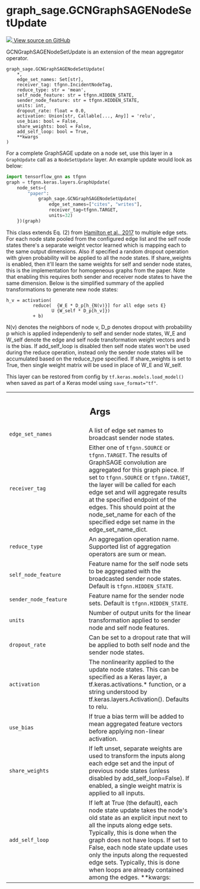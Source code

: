 # graph_sage.GCNGraphSAGENodeSetUpdate

<!-- Insert buttons and diff -->

<a target="_blank" href="https://github.com/tensorflow/gnn/tree/master/tensorflow_gnn/models/graph_sage/layers.py#L262-L481">
<img src="https://www.tensorflow.org/images/GitHub-Mark-32px.png" /> View source
on GitHub </a>

GCNGraphSAGENodeSetUpdate is an extension of the mean aggregator operator.

<pre class="devsite-click-to-copy prettyprint lang-py tfo-signature-link">
<code>graph_sage.GCNGraphSAGENodeSetUpdate(
    *,
    edge_set_names: Set[str],
    receiver_tag: tfgnn.IncidentNodeTag,
    reduce_type: str = &#x27;mean&#x27;,
    self_node_feature: str = tfgnn.HIDDEN_STATE,
    sender_node_feature: str = tfgnn.HIDDEN_STATE,
    units: int,
    dropout_rate: float = 0.0,
    activation: Union[str, Callable[..., Any]] = &#x27;relu&#x27;,
    use_bias: bool = False,
    share_weights: bool = False,
    add_self_loop: bool = True,
    **kwargs
)
</code></pre>

<!-- Placeholder for "Used in" -->

For a complete GraphSAGE update on a node set, use this layer in a `GraphUpdate`
call as a `NodeSetUpdate` layer. An example update would look as below:

```python
import tensorflow_gnn as tfgnn
graph = tfgnn.keras.layers.GraphUpdate(
    node_sets={
        "paper":
            graph_sage.GCNGraphSAGENodeSetUpdate(
                edge_set_names=["cites", "writes"],
                receiver_tag=tfgnn.TARGET,
                units=32)
    })(graph)
```

This class extends Eq. (2) from
[Hamilton et al., 2017](https://arxiv.org/abs/1706.02216) to multiple edge sets.
For each node state pooled from the configured edge list and the self node
states there's a separate weight vector learned which is mapping each to the
same output dimensions. Also if specified a random dropout operation with given
probability will be applied to all the node states. If share_weights is enabled,
then it'll learn the same weights for self and sender node states, this is the
implementation for homogeneous graphs from the paper. Note that enabling this
requires both sender and receiver node states to have the same dimension. Below
is the simplified summary of the applied transformations to generate new node
states:

```
h_v = activation(
          reduce(  {W_E * D_p[h_{N(v)}] for all edge sets E}
                 U {W_self * D_p[h_v]})
          + b)
```

N(v) denotes the neighbors of node v, D_p denotes dropout with probability p
which is applied independenly to self and sender node states, W_E and W_self
denote the edge and self node transformation weight vectors and b is the bias.
If add_self_loop is disabled then self node states won't be used during the
reduce operation, instead only the sender node states will be accumulated based
on the reduce_type specified. If share_weights is set to True, then single
weight matrix will be used in place of W_E and W_self.

This layer can be restored from config by `tf.keras.models.load_model()` when
saved as part of a Keras model using `save_format="tf"`.

<!-- Tabular view -->

 <table class="responsive fixed orange">
<colgroup><col width="214px"><col></colgroup>
<tr><th colspan="2"><h2 class="add-link">Args</h2></th></tr>

<tr>
<td>
<code>edge_set_names</code><a id="edge_set_names"></a>
</td>
<td>
A list of edge set names to broadcast sender node states.
</td>
</tr><tr>
<td>
<code>receiver_tag</code><a id="receiver_tag"></a>
</td>
<td>
Either one of <code>tfgnn.SOURCE</code> or <code>tfgnn.TARGET</code>. The results
of GraphSAGE convolution are aggregated for this graph piece. If set to
<code>tfgnn.SOURCE</code> or <code>tfgnn.TARGET</code>, the layer will be called for each edge
set and will aggregate results at the specified endpoint of the edges.
This should point at the node_set_name for each of the specified edge
set name in the edge_set_name_dict.
</td>
</tr><tr>
<td>
<code>reduce_type</code><a id="reduce_type"></a>
</td>
<td>
An aggregation operation name. Supported list of aggregation
operators are sum or mean.
</td>
</tr><tr>
<td>
<code>self_node_feature</code><a id="self_node_feature"></a>
</td>
<td>
Feature name for the self node sets to be aggregated
with the broadcasted sender node states. Default is
<code>tfgnn.HIDDEN_STATE</code>.
</td>
</tr><tr>
<td>
<code>sender_node_feature</code><a id="sender_node_feature"></a>
</td>
<td>
Feature name for the sender node sets. Default is
<code>tfgnn.HIDDEN_STATE</code>.
</td>
</tr><tr>
<td>
<code>units</code><a id="units"></a>
</td>
<td>
Number of output units for the linear transformation applied to
sender node and self node features.
</td>
</tr><tr>
<td>
<code>dropout_rate</code><a id="dropout_rate"></a>
</td>
<td>
Can be set to a dropout rate that will be applied to both
self node and the sender node states.
</td>
</tr><tr>
<td>
<code>activation</code><a id="activation"></a>
</td>
<td>
The nonlinearity applied to the update node states. This can
be specified as a Keras layer, a tf.keras.activations.* function, or a
string understood by tf.keras.layers.Activation(). Defaults to relu.
</td>
</tr><tr>
<td>
<code>use_bias</code><a id="use_bias"></a>
</td>
<td>
If true a bias term will be added to mean aggregated feature
vectors before applying non-linear activation.
</td>
</tr><tr>
<td>
<code>share_weights</code><a id="share_weights"></a>
</td>
<td>
If left unset, separate weights are used to transform the
inputs along each edge set and the input of previous node states (unless
disabled by add_self_loop=False). If enabled, a single weight matrix is
applied to all inputs.
</td>
</tr><tr>
<td>
<code>add_self_loop</code><a id="add_self_loop"></a>
</td>
<td>
If left at True (the default), each node state update takes
  the node's old state as an explicit input next to all the inputs along
  edge sets. Typically, this is done when the graph does not have loops.
  If set to False, each node state update uses only the inputs along the
  requested edge sets. Typically, this is done when loops are already
  contained among the edges.
**kwargs:
</td>
</tr>
</table>
